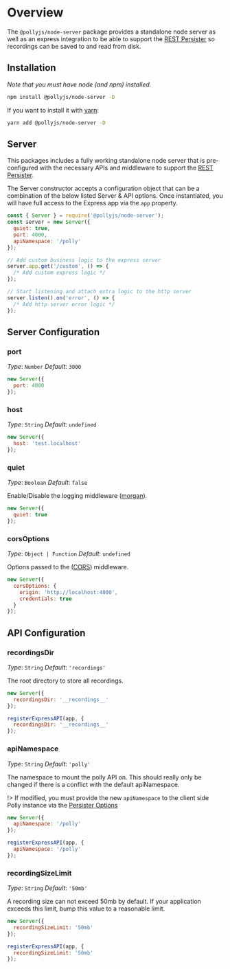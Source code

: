 # Overview

The `@pollyjs/node-server` package provides a standalone node server as well as
an express integration to be able to support the [REST Persister](persisters/rest)
so recordings can be saved to and read from disk.

## Installation

_Note that you must have node (and npm) installed._

```bash
npm install @pollyjs/node-server -D
```

If you want to install it with [yarn](https://yarnpkg.com):

```bash
yarn add @pollyjs/node-server -D
```

## Server

This packages includes a fully working standalone node server that is pre-configured
with the necessary APIs and middleware to support the [REST Persister](persisters/rest).

The Server constructor accepts a configuration object that can be a combination
of the below listed Server & API options. Once instantiated, you will have
full access to the Express app via the `app` property.

```js
const { Server } = require('@pollyjs/node-server');
const server = new Server({
  quiet: true,
  port: 4000,
  apiNamespace: '/polly'
});

// Add custom business logic to the express server
server.app.get('/custom', () => {
  /* Add custom express logic */
});

// Start listening and attach extra logic to the http server
server.listen().on('error', () => {
  /* Add http server error logic */
});
```

## Server Configuration

### port

_Type_: `Number`
_Default_: `3000`

```js
new Server({
  port: 4000
});
```

### host

_Type_: `String`
_Default_: `undefined`

```js
new Server({
  host: 'test.localhost'
});
```

### quiet

_Type_: `Boolean`
_Default_: `false`

Enable/Disable the logging middleware ([morgan](https://github.com/expressjs/morgan)).

```js
new Server({
  quiet: true
});
```

### corsOptions

_Type_: `Object | Function`
_Default_: `undefined`

Options passed to the ([CORS](https://github.com/expressjs/cors)) middleware.

```js
new Server({
  corsOptions: {
    origin: 'http://localhost:4000',
    credentials: true
  }
});
```

## API Configuration

### recordingsDir

_Type_: `String`
_Default_: `'recordings'`

The root directory to store all recordings.

```js
new Server({
  recordingsDir: '__recordings__'
});

registerExpressAPI(app, {
  recordingsDir: '__recordings__'
});
```

### apiNamespace

_Type_: `String`
_Default_: `'polly'`

The namespace to mount the polly API on. This should really only be changed
if there is a conflict with the default apiNamespace.

!> If modified, you must provide the new `apiNamespace` to the client side Polly
instance via the [Persister Options](persisters/rest#apinamespace)

```js
new Server({
  apiNamespace: '/polly'
});

registerExpressAPI(app, {
  apiNamespace: '/polly'
});
```

### recordingSizeLimit

_Type_: `String`
_Default_: `'50mb'`

A recording size can not exceed 50mb by default. If your application exceeds this limit, bump this value to a reasonable limit.

```js
new Server({
  recordingSizeLimit: '50mb'
});

registerExpressAPI(app, {
  recordingSizeLimit: '50mb'
});
```
